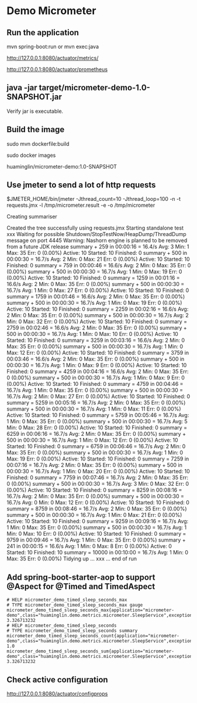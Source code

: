 # Demo Micrometer

## Run the application

mvn spring-boot:run or mvn exec:java

http://127.0.0.1:8080/actuator/metrics/

http://127.0.0.1:8080/actuator/prometheus

## java -jar target/micrometer-demo-1.0-SNAPSHOT.jar

Verify jar is executable.

## Build the image

sudo mvn dockerfile:build

sudo docker images

huaminglin/micrometer-demo:1.0-SNAPSHOT

## Use jmeter to send a lot of http requests

$JMETER_HOME/bin/jmeter -Jthread_count=10 -Jthread_loop=100 -n -t requests.jmx -l /tmp/micrometer.result -e -o /tmp/micrometer

Creating summariser <summary>
Created the tree successfully using requests.jmx
Starting standalone test xxx
Waiting for possible Shutdown/StopTestNow/HeapDump/ThreadDump message on port 4445
Warning: Nashorn engine is planned to be removed from a future JDK release
summary +    259 in 00:00:16 =   16.4/s Avg:     3 Min:     1 Max:    35 Err:     0 (0.00%) Active: 10 Started: 10 Finished: 0
summary +    500 in 00:00:30 =   16.7/s Avg:     2 Min:     0 Max:    21 Err:     0 (0.00%) Active: 10 Started: 10 Finished: 0
summary =    759 in 00:00:46 =   16.6/s Avg:     2 Min:     0 Max:    35 Err:     0 (0.00%)
summary +    500 in 00:00:30 =   16.7/s Avg:     1 Min:     0 Max:    19 Err:     0 (0.00%) Active: 10 Started: 10 Finished: 0
summary =   1259 in 00:01:16 =   16.6/s Avg:     2 Min:     0 Max:    35 Err:     0 (0.00%)
summary +    500 in 00:00:30 =   16.7/s Avg:     1 Min:     0 Max:    27 Err:     0 (0.00%) Active: 10 Started: 10 Finished: 0
summary =   1759 in 00:01:46 =   16.6/s Avg:     2 Min:     0 Max:    35 Err:     0 (0.00%)
summary +    500 in 00:00:30 =   16.7/s Avg:     1 Min:     0 Max:    19 Err:     0 (0.00%) Active: 10 Started: 10 Finished: 0
summary =   2259 in 00:02:16 =   16.6/s Avg:     2 Min:     0 Max:    35 Err:     0 (0.00%)
summary +    500 in 00:00:30 =   16.7/s Avg:     2 Min:     0 Max:    32 Err:     0 (0.00%) Active: 10 Started: 10 Finished: 0
summary =   2759 in 00:02:46 =   16.6/s Avg:     2 Min:     0 Max:    35 Err:     0 (0.00%)
summary +    500 in 00:00:30 =   16.7/s Avg:     1 Min:     0 Max:    10 Err:     0 (0.00%) Active: 10 Started: 10 Finished: 0
summary =   3259 in 00:03:16 =   16.6/s Avg:     2 Min:     0 Max:    35 Err:     0 (0.00%)
summary +    500 in 00:00:30 =   16.7/s Avg:     1 Min:     0 Max:    12 Err:     0 (0.00%) Active: 10 Started: 10 Finished: 0
summary =   3759 in 00:03:46 =   16.6/s Avg:     2 Min:     0 Max:    35 Err:     0 (0.00%)
summary +    500 in 00:00:30 =   16.7/s Avg:     1 Min:     0 Max:     9 Err:     0 (0.00%) Active: 10 Started: 10 Finished: 0
summary =   4259 in 00:04:16 =   16.6/s Avg:     2 Min:     0 Max:    35 Err:     0 (0.00%)
summary +    500 in 00:00:30 =   16.7/s Avg:     1 Min:     0 Max:     9 Err:     0 (0.00%) Active: 10 Started: 10 Finished: 0
summary =   4759 in 00:04:46 =   16.7/s Avg:     1 Min:     0 Max:    35 Err:     0 (0.00%)
summary +    500 in 00:00:30 =   16.7/s Avg:     2 Min:     0 Max:    27 Err:     0 (0.00%) Active: 10 Started: 10 Finished: 0
summary =   5259 in 00:05:16 =   16.7/s Avg:     2 Min:     0 Max:    35 Err:     0 (0.00%)
summary +    500 in 00:00:30 =   16.7/s Avg:     1 Min:     0 Max:    11 Err:     0 (0.00%) Active: 10 Started: 10 Finished: 0
summary =   5759 in 00:05:46 =   16.7/s Avg:     1 Min:     0 Max:    35 Err:     0 (0.00%)
summary +    500 in 00:00:30 =   16.7/s Avg:     5 Min:     0 Max:    28 Err:     0 (0.00%) Active: 10 Started: 10 Finished: 0
summary =   6259 in 00:06:16 =   16.7/s Avg:     2 Min:     0 Max:    35 Err:     0 (0.00%)
summary +    500 in 00:00:30 =   16.7/s Avg:     1 Min:     0 Max:    12 Err:     0 (0.00%) Active: 10 Started: 10 Finished: 0
summary =   6759 in 00:06:46 =   16.7/s Avg:     2 Min:     0 Max:    35 Err:     0 (0.00%)
summary +    500 in 00:00:30 =   16.7/s Avg:     1 Min:     0 Max:    19 Err:     0 (0.00%) Active: 10 Started: 10 Finished: 0
summary =   7259 in 00:07:16 =   16.7/s Avg:     2 Min:     0 Max:    35 Err:     0 (0.00%)
summary +    500 in 00:00:30 =   16.7/s Avg:     1 Min:     0 Max:    20 Err:     0 (0.00%) Active: 10 Started: 10 Finished: 0
summary =   7759 in 00:07:46 =   16.7/s Avg:     2 Min:     0 Max:    35 Err:     0 (0.00%)
summary +    500 in 00:00:30 =   16.7/s Avg:     3 Min:     0 Max:    32 Err:     0 (0.00%) Active: 10 Started: 10 Finished: 0
summary =   8259 in 00:08:16 =   16.7/s Avg:     2 Min:     0 Max:    35 Err:     0 (0.00%)
summary +    500 in 00:00:30 =   16.7/s Avg:     0 Min:     0 Max:    12 Err:     0 (0.00%) Active: 10 Started: 10 Finished: 0
summary =   8759 in 00:08:46 =   16.7/s Avg:     2 Min:     0 Max:    35 Err:     0 (0.00%)
summary +    500 in 00:00:30 =   16.7/s Avg:     1 Min:     0 Max:    21 Err:     0 (0.00%) Active: 10 Started: 10 Finished: 0
summary =   9259 in 00:09:16 =   16.7/s Avg:     1 Min:     0 Max:    35 Err:     0 (0.00%)
summary +    500 in 00:00:30 =   16.7/s Avg:     1 Min:     0 Max:    10 Err:     0 (0.00%) Active: 10 Started: 10 Finished: 0
summary =   9759 in 00:09:46 =   16.7/s Avg:     1 Min:     0 Max:    35 Err:     0 (0.00%)
summary +    241 in 00:00:15 =   16.6/s Avg:     1 Min:     0 Max:     8 Err:     0 (0.00%) Active: 0 Started: 10 Finished: 10
summary =  10000 in 00:10:00 =   16.7/s Avg:     1 Min:     0 Max:    35 Err:     0 (0.00%)
Tidying up ...    xxx
... end of run

## Add spring-boot-starter-aop to support @Aspect for @Timed and TimedAspect

```/actuator/prometheus
# HELP micrometer_demo_timed_sleep_seconds_max  
# TYPE micrometer_demo_timed_sleep_seconds_max gauge
micrometer_demo_timed_sleep_seconds_max{application="micrometer-demo",class="huaminglin.demo.metrics.micrometer.SleepService",exception="none",method="sleep",} 3.326713232
# HELP micrometer_demo_timed_sleep_seconds  
# TYPE micrometer_demo_timed_sleep_seconds summary
micrometer_demo_timed_sleep_seconds_count{application="micrometer-demo",class="huaminglin.demo.metrics.micrometer.SleepService",exception="none",method="sleep",} 1.0
micrometer_demo_timed_sleep_seconds_sum{application="micrometer-demo",class="huaminglin.demo.metrics.micrometer.SleepService",exception="none",method="sleep",} 3.326713232
```

## Check active configuration 

http://127.0.0.1:8080/actuator/configprops

